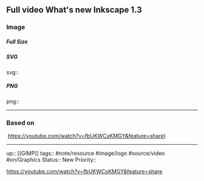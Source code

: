 ## Full video What's new Inkscape 1.3

### Image

##### Full Size



##### SVG

svg:: 

##### PNG

png:: 

---
### Based on
![]()
https://youtube.com/watch?v=fbUKWCxKMGY&feature=share)

---

up:: [[GIMP]]
tags:: #note/resource #image/logo #source/video  #on/Graphics 
Status:: New
Priority:: 

https://youtube.com/watch?v=fbUKWCxKMGY&feature=share